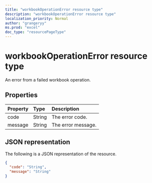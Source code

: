 ```yaml
---
title: "workbookOperationError resource type"
description: "workbookOperationError resource type"
localization_priority: Normal
author: "grangeryy"
ms.prod: "excel"
doc_type: "resourcePageType"
---
```


# workbookOperationError resource type

An error from a failed workbook operation.

## Properties

| Property     | Type        | Description |
|:-------------|:------------|:------------|
|code|String| The error code.|
|message|String| The error message.|

## JSON representation

The following is a JSON representation of the resource.

<!-- {
  "blockType": "resource",
  "optionalProperties": [

  ],
  "@odata.type": "microsoft.graph.onenoteOperationError",
  "baseType": null
}-->

```json
{
  "code": "String",
  "message": "String"
}
```

<!-- uuid: 16cd6b66-4b1a-43a1-adaf-3a886856ed98
2019-02-04 14:57:30 UTC -->
<!-- {
  "type": "#page.annotation",
  "description": "workbookOperationError resource",
  "keywords": "",
  "section": "documentation",
  "tocPath": ""
}-->

